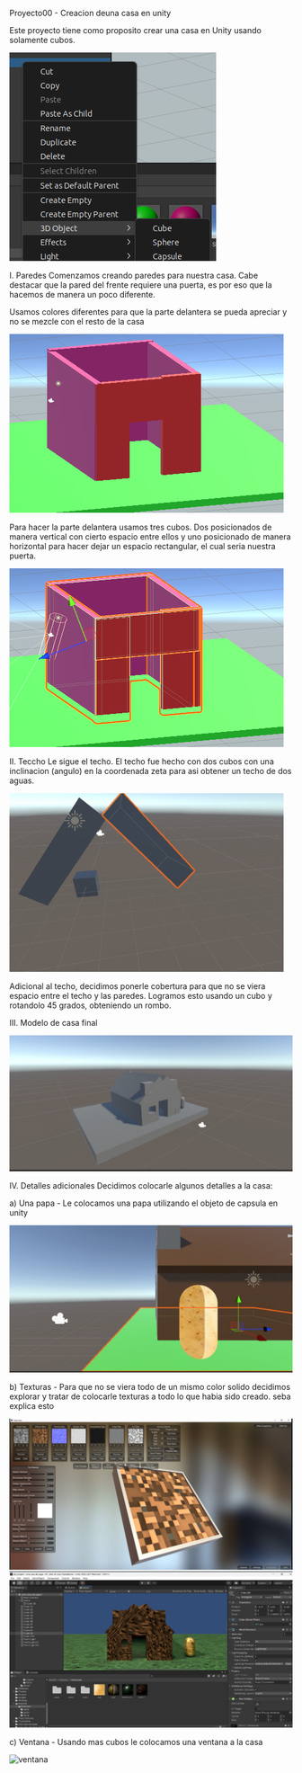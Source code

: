 Proyecto00 - Creacion deuna casa en unity

Este proyecto tiene como proposito crear una casa en Unity usando solamente cubos.

![cubo](./img/cubo.png)

I. Paredes
Comenzamos creando paredes para nuestra casa. 
Cabe destacar que la pared del frente requiere una puerta, es por eso que la hacemos de manera un poco diferente.

Usamos colores diferentes para que la parte delantera se pueda apreciar y no se mezcle con el resto de la casa

![pardes](./img/paredes.png)

Para hacer la parte delantera usamos tres cubos. Dos posicionados de manera vertical con cierto espacio entre ellos y uno posicionado
de manera horizontal para hacer dejar un espacio rectangular, el cual seria nuestra puerta.

![delineadas](./img/paredes-delineadas.png)


II. Teccho
Le sigue el techo. El techo fue hecho con dos cubos con una inclinacion (angulo) en la coordenada zeta para asi obtener un techo de dos aguas.

![techo](./img/techo.png)

Adicional al techo, decidimos ponerle cobertura para que no se viera espacio entre el techo y las paredes. Logramos esto usando un cubo y
rotandolo 45 grados, obteniendo un rombo.


III. Modelo de casa final

![modelo](./img/showcase.png)


IV. Detalles adicionales
Decidimos colocarle algunos detalles a la casa: 

a) Una papa - Le colocamos una papa utilizando el objeto de capsula en unity

![papa](./img/papa.png)

b) Texturas - Para que no se viera todo de un mismo color solido decidimos explorar y tratar de colocarle texturas a todo lo que habia sido creado.
seba explica esto

![bloque](./img/bloque-textura.png)
![showcase](./img/textura-showcase.png)

c) Ventana - Usando mas cubos le colocamos una ventana a la casa

![ventana](/img/ventana.png)
